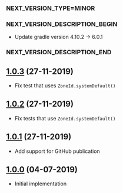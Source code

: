 ### NEXT_VERSION_TYPE=MINOR
### NEXT_VERSION_DESCRIPTION_BEGIN
* Update gradle version 4.10.2 -> 6.0.1
### NEXT_VERSION_DESCRIPTION_END
## [1.0.3]() (27-11-2019)

* Fix test that uses `ZoneId.systemDefault()`

## [1.0.2]() (27-11-2019)

* Fix tests that use `ZoneId.systemDefault()`

## [1.0.1]() (27-11-2019)

* Add support for GitHub publication

## [1.0.0]() (04-07-2019)

* Initial implementation